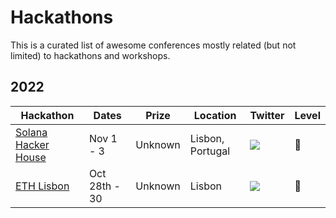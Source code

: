 
# Hackathons

This is a curated list of awesome conferences mostly related (but not limited) to hackathons and workshops.

## 2022

Hackathon | Dates | Prize | Location | Twitter | Level
-----------|-------|-----------|----------|---------|---------
[Solana Hacker House](https://solana.com/events/lisbon-hacker-house) | Nov 1 - 3 | Unknown | Lisbon, Portugal| [![](https://user-images.githubusercontent.com/10602/44954380-6a3ab480-aea1-11e8-8ce7-ad540063f4de.png)](https://twitter.com/T0MKA)| :space_invader:
[ETH Lisbon](https://ethlisbon.org) | Oct 28th - 30 | Unknown | Lisbon | [![](https://user-images.githubusercontent.com/10602/44954380-6a3ab480-aea1-11e8-8ce7-ad540063f4de.png)](https://twitter.com/@T0MKA)| :space_invader:
